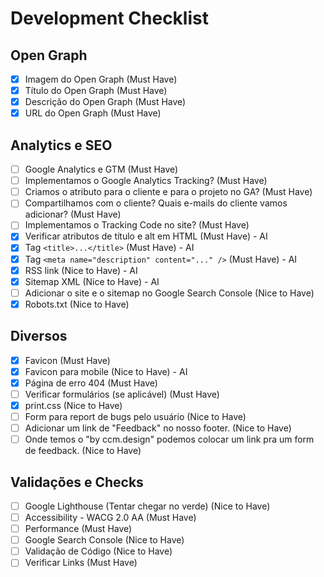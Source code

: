 # Development Checklist

## Open Graph
- [x] Imagem do Open Graph (Must Have)
- [x] Título do Open Graph (Must Have)
- [x] Descrição do Open Graph (Must Have)
- [x] URL do Open Graph (Must Have)

## Analytics e SEO
- [ ] Google Analytics e GTM (Must Have)
- [ ] Implementamos o Google Analytics Tracking? (Must Have)
- [ ] Criamos o atributo para o cliente e para o projeto no GA? (Must Have)
- [ ] Compartilhamos com o cliente? Quais e-mails do cliente vamos adicionar? (Must Have)
- [ ] Implementamos o Tracking Code no site? (Must Have)
- [x] Verificar atributos de título e alt em HTML (Must Have) - AI
- [x] Tag `<title>...</title>` (Must Have) - AI
- [x] Tag `<meta name="description" content="..." />` (Must Have) - AI
- [x] RSS link (Nice to Have) - AI
- [x] Sitemap XML (Nice to Have) - AI
- [ ] Adicionar o site e o sitemap no Google Search Console (Nice to Have)
- [x] Robots.txt (Nice to Have)

## Diversos
- [x] Favicon (Must Have)
- [x] Favicon para mobile (Nice to Have) - AI
- [x] Página de erro 404 (Must Have)
- [ ] Verificar formulários (se aplicável) (Must Have)
- [x] print.css (Nice to Have)
- [ ] Form para report de bugs pelo usuário (Nice to Have)
- [ ] Adicionar um link de "Feedback" no nosso footer. (Nice to Have)
- [ ] Onde temos o "by ccm.design" podemos colocar um link pra um form de feedback. (Nice to Have)

## Validações e Checks
- [ ] Google Lighthouse (Tentar chegar no verde) (Nice to Have)
- [ ] Accessibility - WACG 2.0 AA (Must Have)
- [ ] Performance (Must Have)
- [ ] Google Search Console (Nice to Have)
- [ ] Validação de Código (Nice to Have)
- [ ] Verificar Links (Must Have)

